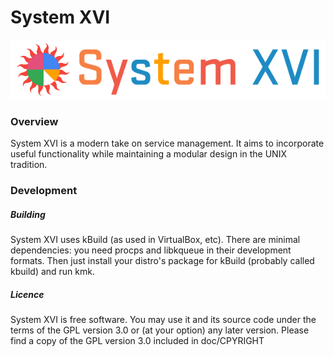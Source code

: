 # System XVI

![System XVI Logo](doc/logotype_variant.png)

### Overview
System XVI is a modern take on service management.
It aims to incorporate useful functionality while maintaining a modular 
design in the UNIX tradition.

### Development

##### Building
System XVI uses kBuild (as used in VirtualBox, etc).
There are minimal dependencies: you need procps and libkqueue in their 
development formats. 
Then just install your distro's package for kBuild (probably called 
kbuild) and run kmk.

##### Licence
System XVI is free software. You may use it and its source code under the 
terms of the GPL version 3.0 or (at your option) any later version.
Please find a copy of the GPL version 3.0 included in doc/CPYRIGHT
